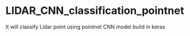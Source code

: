 # LIDAR_CNN_classification_pointnet
It will classify Lidar point using pointnet CNN model build in keras
